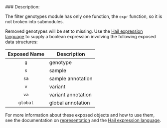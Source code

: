 <div class="cmdhead"></div>

<div class="description"></div>

<div class="synopsis"></div>

<div class="options"></div>

<div class="cmdsubsection">
### Description:

The filter genotypes module has only one function, the `expr` function, so it is not broken into submodules.  

Removed genotypes will be set to missing.  Use the [Hail expression language](intro.html#HailExpressionLanguage) to supply a boolean expression involving the following exposed data structures:

Exposed Name | Description
:-: | ---
 `g`  | genotype
 `s`  | sample
 `sa` | sample annotation
 `v`  | variant
 `va` | variant annotation
 `global` | global annotation

   
For more information about these exposed objects and how to use them, see the documentation on [representation](intro.html#Representation) and the [Hail expression language](intro.html#HailExpressionLanguage).
</div>
